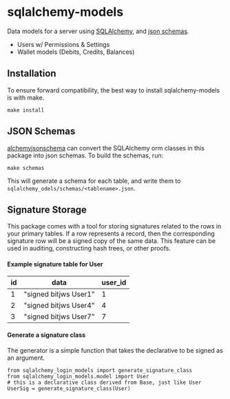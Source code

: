 # sqlalchemy-models

Data models for a server using [SQLAlchemy](http://www.sqlalchemy.org/), and [json schemas](http://json-schema.org/).

 * Users w/ Permissions & Settings
 * Wallet models (Debits, Credits, Balances)
 

## Installation

To ensure forward compatibility, the best way to install sqlalchemy-models is with make.

`make install`

## JSON Schemas

[alchemyjsonschema](https://github.com/isysd/alchemyjsonschema) can convert the SQLAlchemy orm classes in this package into json schemas. To build the schemas, run:

`make schemas`

This will generate a schema for each table, and write them to  `sqlalchemy_odels/schemas/<tablename>.json`.

## Signature Storage

This package comes with a tool for storing signatures related to the rows in your primary tables. If a row represents a record, then the corresponding signature row will be a signed copy of the same data. This feature can be used in auditing, constructing hash trees, or other proofs.

#### Example signature table for User

| id | data | user_id |
|----|------|-------------------------------|
|  1 | "signed bitjws User1" | 1 |
|  2 | "signed bitjws User4" | 4 |
|  3 | "signed bitjws User7" | 7 |

#### Generate a signature class

The generator is a simple function that takes the declarative to be signed as an argument.

```
from sqlalchemy_login_models import generate_signature_class
from sqlalchemy_login_models.model import User
# this is a declarative class derived from Base, just like User
UserSig = generate_signature_class(User)
```

